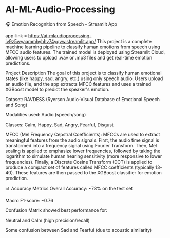 # AI-ML-Audio-Processing
🎧 Emotion Recognition from Speech - Streamlit App


app-link = https://ai-mlaudioprocessing-iv9z5wyaammhyhhv74yqvw.streamlit.app/
This project is a complete machine learning pipeline to classify human emotions from speech using MFCC audio features. The trained model is deployed using Streamlit Cloud, allowing users to upload .wav or .mp3 files and get real-time emotion predictions.

 Project Description
The goal of this project is to classify human emotional states (like happy, sad, angry, etc.) using only speech audio. Users upload an audio file, and the app extracts MFCC features and uses a trained XGBoost model to predict the speaker's emotion.

Dataset: RAVDESS (Ryerson Audio-Visual Database of Emotional Speech and Song)

Modalities used: Audio (speech/song)

Classes: Calm, Happy, Sad, Angry, Fearful, Disgust

MFCC (Mel Frequency Cepstral Coefficients):
MFCCs are used to extract meaningful features from the audio signals. First, the audio time signal is transformed into a frequency signal using Fourier Transform. Then, Mel scaling is applied to emphasize lower frequencies, followed by taking the logarithm to simulate human hearing sensitivity (more responsive to lower frequencies). Finally, a Discrete Cosine Transform (DCT) is applied to produce a compact set of features called MFCC coefficients (typically 13–40). These features are then passed to the XGBoost classifier for emotion prediction.

📊 Accuracy Metrics
Overall Accuracy: ~78% on the test set

Macro F1-score: ~0.76

Confusion Matrix showed best performance for:

Neutral and Calm (high precision/recall)

Some confusion between Sad and Fearful (due to acoustic similarity)


